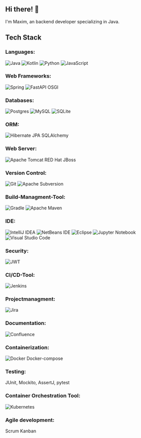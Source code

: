 ## Hi there! 👋
I'm Maxim, an backend developer specializing in Java.
## Tech Stack
### Languages: 
![Java](https://img.shields.io/badge/java-%23ED8B00.svg?style=for-the-badge&logo=openjdk&logoColor=white) ![Kotlin](https://img.shields.io/badge/kotlin-%237F52FF.svg?style=for-the-badge&logo=kotlin&logoColor=white) ![Python](https://img.shields.io/badge/python-3670A0?style=for-the-badge&logo=python&logoColor=ffdd54) ![JavaScript](https://img.shields.io/badge/javascript-%23323330.svg?style=for-the-badge&logo=javascript&logoColor=%23F7DF1E)
### Web Frameworks:
![Spring](https://img.shields.io/badge/spring-%236DB33F.svg?style=for-the-badge&logo=spring&logoColor=white) 	![FastAPI](https://img.shields.io/badge/FastAPI-005571?style=for-the-badge&logo=fastapi) OSGI
### Databases:
![Postgres](https://img.shields.io/badge/postgres-%23316192.svg?style=for-the-badge&logo=postgresql&logoColor=white) ![MySQL](https://img.shields.io/badge/mysql-4479A1.svg?style=for-the-badge&logo=mysql&logoColor=white) ![SQLite](https://img.shields.io/badge/sqlite-%2307405e.svg?style=for-the-badge&logo=sqlite&logoColor=white)
### ORM:
![Hibernate](https://img.shields.io/badge/Hibernate-59666C?style=for-the-badge&logo=Hibernate&logoColor=white) JPA SQLAlchemy
### Web Server:
![Apache Tomcat](https://img.shields.io/badge/apache%20tomcat-%23F8DC75.svg?style=for-the-badge&logo=apache-tomcat&logoColor=black) RED Hat JBoss
### Version Control:
![Git](https://img.shields.io/badge/git-%23F05033.svg?style=for-the-badge&logo=git&logoColor=white) ![Apache Subversion](https://img.shields.io/badge/subversion-%23809CC9.svg?style=for-the-badge&logo=subversion&logoColor=white)
### Build-Managment-Tool:
![Gradle](https://img.shields.io/badge/Gradle-02303A.svg?style=for-the-badge&logo=Gradle&logoColor=white) 	![Apache Maven](https://img.shields.io/badge/Apache%20Maven-C71A36?style=for-the-badge&logo=Apache%20Maven&logoColor=white)
### IDE:
![IntelliJ IDEA](https://img.shields.io/badge/IntelliJIDEA-000000.svg?style=for-the-badge&logo=intellij-idea&logoColor=white) ![NetBeans IDE](https://img.shields.io/badge/NetBeansIDE-1B6AC6.svg?style=for-the-badge&logo=apache-netbeans-ide&logoColor=white) ![Eclipse](https://img.shields.io/badge/Eclipse-FE7A16.svg?style=for-the-badge&logo=Eclipse&logoColor=white) ![Jupyter Notebook](https://img.shields.io/badge/jupyter-%23FA0F00.svg?style=for-the-badge&logo=jupyter&logoColor=white) ![Visual Studio Code](https://img.shields.io/badge/Visual%20Studio%20Code-0078d7.svg?style=for-the-badge&logo=visual-studio-code&logoColor=white)
### Security:
![JWT](https://img.shields.io/badge/JWT-black?style=for-the-badge&logo=JSON%20web%20tokens) 
### CI/CD-Tool:
![Jenkins](https://img.shields.io/badge/jenkins-%232C5263.svg?style=for-the-badge&logo=jenkins&logoColor=white)
### Projectmanagment:
![Jira](https://img.shields.io/badge/jira-%230A0FFF.svg?style=for-the-badge&logo=jira&logoColor=white)
### Documentation:
![Confluence](https://img.shields.io/badge/confluence-%23172BF4.svg?style=for-the-badge&logo=confluence&logoColor=white)
### Containerization: 
![Docker](https://img.shields.io/badge/docker-%230db7ed.svg?style=for-the-badge&logo=docker&logoColor=white) Docker-compose
### Testing: 
JUnit, Mockito, AssertJ, pytest
### Container Orchestration Tool:
![Kubernetes](https://img.shields.io/badge/kubernetes-%23326ce5.svg?style=for-the-badge&logo=kubernetes&logoColor=white)
### Agile development:
Scrum Kanban

<!--
**maxshushanikov/maxshushanikov** is a ✨ _special_ ✨ repository because its `README.md` (this file) appears on your GitHub profile.

Here are some ideas to get you started:

- 🔭 I’m currently working on ...
- 🌱 I’m currently learning ...
- 👯 I’m looking to collaborate on ...
- 🤔 I’m looking for help with ...
- 💬 Ask me about ...
- 📫 How to reach me: ...
- 😄 Pronouns: ...
- ⚡ Fun fact: ...
-->
